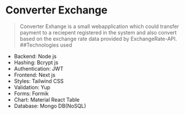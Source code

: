 # Converter Exchange

>Converter Exhange is a small webapplication which could transfer payment to a reciepent registered in the system and also convert based on the exchange rate data provided by ExchangeRate-API.
##Technologies used
- Backend: Node js
- Hashing: Bcrypt js
- Authentication: JWT
- Frontend: Next js
- Styles: Tailwind CSS
- Validation: Yup
- Forms: Formik
- Chart: Material React Table
- Database: Mongo DB(NoSQL)

